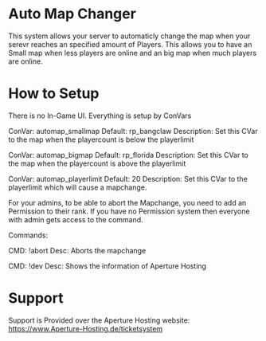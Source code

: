 # Auto Map Changer #

This system allows your server to automaticly change the map when your serevr reaches an specified amount of Players.
This allows you to have an Small map when less players are online and an big map when much players are online.



# How to Setup #

There is no In-Game UI. Everything is setup by ConVars

ConVar: automap_smallmap
Default: rp_bangclaw
Description: Set this CVar to the map when the playercount is below the playerlimit

ConVar: automap_bigmap
Default: rp_florida
Description: Set this CVar to the map when the playercount is above the playerlimit

ConVar: automap_playerlimit
Default: 20
Description: Set this CVar to the playerlimit which will cause a mapchange.

For your admins, to be able to abort the Mapchange, you need to add an Permission to their rank.
If you have no Permission system then everyone with admin gets access to the command.

Commands:

CMD: !abort
Desc: Aborts the mapchange

CMD: !dev
Desc: Shows the information of Aperture Hosting

# Support #

Support is Provided over the Aperture Hosting website: https://www.Aperture-Hosting.de/ticketsystem